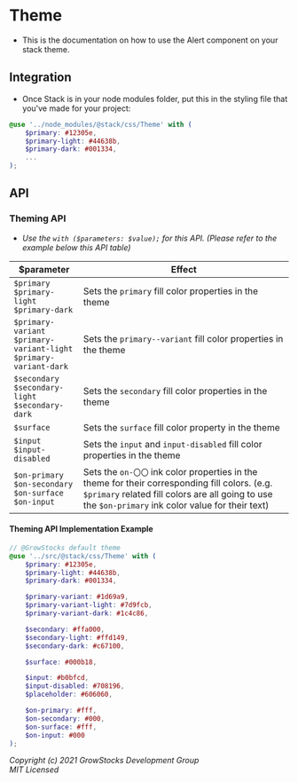 # Theme
- This is the documentation on how to use the Alert component on your stack theme.

## Integration
- Once Stack is in your node modules folder, put this in the styling file that you've made for your project:
```scss
@use '../node_modules/@stack/css/Theme' with (
    $primary: #12305e,
    $primary-light: #44638b,
    $primary-dark: #001334,
    ...
);
```

## API
### Theming API
- *Use the `with ($parameters: $value);` for this API. (Please refer to the example below this API table)*

| $parameter | Effect |   
|---|---|
| `$primary`<br>`$primary-light`<br>`$primary-dark` | Sets the `primary` fill color properties in the theme
| `$primary-variant`<br>`$primary-variant-light`<br>`$primary-variant-dark` | Sets the `primary--variant` fill color properties in the theme
| `$secondary`<br>`$secondary-light`<br>`$secondary-dark` | Sets the `secondary` fill color properties in the theme
| `$surface` | Sets the `surface` fill color property in the theme
| `$input`<br>`$input-disabled` | Sets the `input` and `input-disabled` fill color properties in the theme
| `$on-primary`<br>`$on-secondary`<br>`$on-surface`<br>`$on-input` | Sets the `on-〇〇` ink color properties in the theme for their corresponding fill colors. (e.g. `$primary` related fill colors are all going to use the `$on-primary` ink color value for their text)

#### Theming API Implementation Example

```scss
// @GrowStocks default theme
@use '../src/@stack/css/Theme' with (
    $primary: #12305e,
    $primary-light: #44638b,
    $primary-dark: #001334,

    $primary-variant: #1d69a9,
    $primary-variant-light: #7d9fcb,
    $primary-variant-dark: #1c4c86,

    $secondary: #ffa000,
    $secondary-light: #ffd149,
    $secondary-dark: #c67100,

    $surface: #000b18,

    $input: #b0bfcd,
    $input-disabled: #708196,
    $placeholder: #606060,

    $on-primary: #fff,
    $on-secondary: #000,
    $on-surface: #fff,
    $on-input: #000
);
```

*Copyright (c) 2021 GrowStocks Development Group* <br>
*MIT Licensed*
